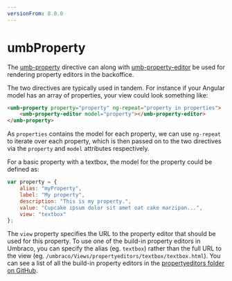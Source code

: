 ```yaml
---
versionFrom: 8.0.0
---
```


# umbProperty

The [umb-property](https://our.umbraco.com/apidocs/v8/ui/#/api/umbraco.directives.directive:umbProperty) directive can along with [umb-property-editor](https://our.umbraco.com/apidocs/v8/ui/#/api/umbraco.directives.directive:umbPropertyEditor) be used for rendering property editors in the backoffice.

The two directives are typically used in tandem. For instance if your Angular model has an array of properties, your view could look something like:

```html
<umb-property property="property" ng-repeat="property in properties">
    <umb-property-editor model="property"></umb-property-editor>
</umb-property>
```

As `properties` contains the model for each property, we can use `ng-repeat` to iterate over each property, which is then passed on to the two directives via the `property` and `model` attributes respectively.

For a basic property with a textbox, the model for the property could be defined as:

```javascript
var property = {
    alias: "myProperty",
    label: "My property",
    description: "This is my property.",
    value: "Cupcake ipsum dolor sit amet oat cake marzipan...",
    view: "textbox"
};
```

The `view` property specifies the URL to the property editor that should be used for this property. To use one of the build-in property editors in Umbraco, you can specify the alias (eg. `textbox`) rather than the full URL to the view (eg. `/umbraco/Views/propertyeditors/textbox/textbox.html`). You can see a list of all the build-in property editors in the [propertyeditors folder on GitHub](https://github.com/umbraco/Umbraco-CMS/tree/v8/contrib/src/Umbraco.Web.UI.Client/src/views/propertyeditors).
